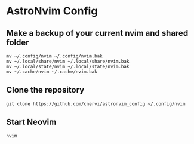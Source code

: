 # AstroNvim Config
## Make a backup of your current nvim and shared folder

```shell
mv ~/.config/nvim ~/.config/nvim.bak
mv ~/.local/share/nvim ~/.local/share/nvim.bak
mv ~/.local/state/nvim ~/.local/state/nvim.bak
mv ~/.cache/nvim ~/.cache/nvim.bak
```

## Clone the repository

```shell
git clone https://github.com/cnervi/astronvim_config ~/.config/nvim
```

## Start Neovim

```shell
nvim
```
